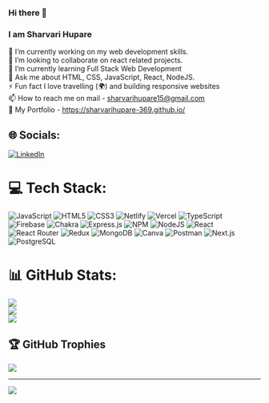 ### Hi there 👋 
### I am Sharvari Hupare

<!--
**sharvarihupare-369/sharvarihupare-369** is a ✨ _special_ ✨ repository because its `README.md` (this file) appears on your GitHub profile.

#sharvarihupare-369/README.md

<!-- ![Githubpng](https://raw.githubusercontent.com/AhmedFathyDev/AhmedFathyDev/main/GitHub.png) -->
🔭 I’m currently working on my web development skills.<br>👯 I’m looking to collaborate on react related projects.<br>🌱 I’m currently learning Full Stack Web Development<br>💬 Ask me about HTML, CSS, JavaScript, React, NodeJS.<br>⚡ Fun fact I love travelling (🌍) and building responsive websites<br>📫 How to reach me on mail - sharvarihupare15@gmail.com<br>💼 My Portfolio - https://sharvarihupare-369.github.io/<br>

## 🌐 Socials:

[![LinkedIn](https://img.shields.io/badge/LinkedIn-%230077B5.svg?logo=linkedin&logoColor=white)](https://www.linkedin.com/in/sharvari-hupare15/)

# 💻 Tech Stack:

![JavaScript](https://img.shields.io/badge/javascript-%23323330.svg?style=for-the-badge&logo=javascript&logoColor=%23F7DF1E) ![HTML5](https://img.shields.io/badge/html5-%23E34F26.svg?style=for-the-badge&logo=html5&logoColor=white) ![CSS3](https://img.shields.io/badge/css3-%231572B6.svg?style=for-the-badge&logo=css3&logoColor=white) ![Netlify](https://img.shields.io/badge/netlify-%23000000.svg?style=for-the-badge&logo=netlify&logoColor=#00C7B7) ![Vercel](https://img.shields.io/badge/vercel-%23000000.svg?style=for-the-badge&logo=vercel&logoColor=white) ![TypeScript](https://img.shields.io/badge/typescript-%23007ACC.svg?style=for-the-badge&logo=typescript&logoColor=white) ![Firebase](https://img.shields.io/badge/firebase-%23039BE5.svg?style=for-the-badge&logo=firebase) ![Chakra](https://img.shields.io/badge/chakra-%234ED1C5.svg?style=for-the-badge&logo=chakraui&logoColor=white) ![Express.js](https://img.shields.io/badge/express.js-%23404d59.svg?style=for-the-badge&logo=express&logoColor=%2361DAFB) ![NPM](https://img.shields.io/badge/NPM-%23000000.svg?style=for-the-badge&logo=npm&logoColor=white) ![NodeJS](https://img.shields.io/badge/node.js-6DA55F?style=for-the-badge&logo=node.js&logoColor=white) ![React](https://img.shields.io/badge/react-%2320232a.svg?style=for-the-badge&logo=react&logoColor=%2361DAFB) ![React Router](https://img.shields.io/badge/React_Router-CA4245?style=for-the-badge&logo=react-router&logoColor=white) ![Redux](https://img.shields.io/badge/redux-%23593d88.svg?style=for-the-badge&logo=redux&logoColor=white) ![MongoDB](https://img.shields.io/badge/MongoDB-%234ea94b.svg?style=for-the-badge&logo=mongodb&logoColor=white) ![Canva](https://img.shields.io/badge/Canva-%2300C4CC.svg?style=for-the-badge&logo=Canva&logoColor=white) ![Postman](https://img.shields.io/badge/Postman-FF6C37?style=for-the-badge&logo=postman&logoColor=white) ![Next.js](https://img.shields.io/badge/Next.js-%23000000.svg?style=for-the-badge&logo=next.js&logoColor=white) ![PostgreSQL](https://img.shields.io/badge/PostgreSQL-%23336791.svg?style=for-the-badge&logo=postgresql&logoColor=white)



# 📊 GitHub Stats:

![](https://github-readme-stats.vercel.app/api?username=sharvarihupare-369&theme=dark&hide_border=false&include_all_commits=false&count_private=false)<br/>
![](https://github-readme-streak-stats.herokuapp.com/?user=sharvarihupare-369&theme=dark&hide_border=false)<br/>
![](https://github-readme-stats.vercel.app/api/top-langs/?username=sharvarihupare-369&theme=dark&hide_border=false&include_all_commits=false&count_private=false&layout=compact)

## 🏆 GitHub Trophies

![](https://github-profile-trophy.vercel.app/?username=sharvarihupare-369&theme=radical&no-frame=false&no-bg=true&margin-w=4)

---

[![](https://visitcount.itsvg.in/api?id=sharvarihupare-369&icon=5&color=1)](https://visitcount.itsvg.in)

<!-- Proudly created with GPRM ( https://gprm.itsvg.in ) -->
